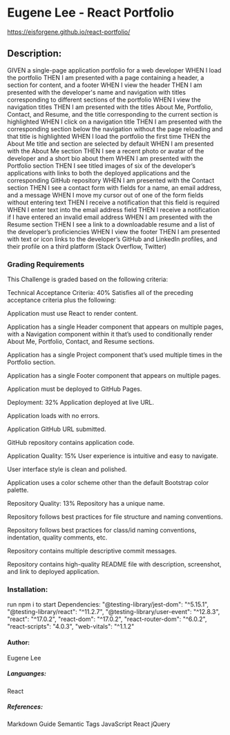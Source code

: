 # Eugene Lee - React Portfolio
https://eisforgene.github.io/react-portfolio/

## Description:
GIVEN a single-page application portfolio for a web developer
WHEN I load the portfolio
THEN I am presented with a page containing a header, a section for content, and a footer
WHEN I view the header
THEN I am presented with the developer's name and navigation with titles corresponding to different sections of the portfolio
WHEN I view the navigation titles
THEN I am presented with the titles About Me, Portfolio, Contact, and Resume, and the title corresponding to the current section is highlighted
WHEN I click on a navigation title
THEN I am presented with the corresponding section below the navigation without the page reloading and that title is highlighted
WHEN I load the portfolio the first time
THEN the About Me title and section are selected by default
WHEN I am presented with the About Me section
THEN I see a recent photo or avatar of the developer and a short bio about them
WHEN I am presented with the Portfolio section
THEN I see titled images of six of the developer’s applications with links to both the deployed applications and the corresponding GitHub repository
WHEN I am presented with the Contact section
THEN I see a contact form with fields for a name, an email address, and a message
WHEN I move my cursor out of one of the form fields without entering text
THEN I receive a notification that this field is required
WHEN I enter text into the email address field
THEN I receive a notification if I have entered an invalid email address
WHEN I am presented with the Resume section
THEN I see a link to a downloadable resume and a list of the developer’s proficiencies
WHEN I view the footer
THEN I am presented with text or icon links to the developer’s GitHub and LinkedIn profiles, and their profile on a third platform (Stack Overflow, Twitter)

### Grading Requirements
This Challenge is graded based on the following criteria:

Technical Acceptance Criteria: 40%
Satisfies all of the preceding acceptance criteria plus the following:

Application must use React to render content.

Application has a single Header component that appears on multiple pages, with a Navigation component within it that’s used to conditionally render About Me, Portfolio, Contact, and Resume sections.

Application has a single Project component that’s used multiple times in the Portfolio section.

Application has a single Footer component that appears on multiple pages.

Application must be deployed to GitHub Pages.

Deployment: 32%
Application deployed at live URL.

Application loads with no errors.

Application GitHub URL submitted.

GitHub repository contains application code.

Application Quality: 15%
User experience is intuitive and easy to navigate.

User interface style is clean and polished.

Application uses a color scheme other than the default Bootstrap color palette.

Repository Quality: 13%
Repository has a unique name.

Repository follows best practices for file structure and naming conventions.

Repository follows best practices for class/id naming conventions, indentation, quality comments, etc.

Repository contains multiple descriptive commit messages.

Repository contains high-quality README file with description, screenshot, and link to deployed application.

### Installation:
run npm i to start
Dependencies: 
    "@testing-library/jest-dom": "^5.15.1",
    "@testing-library/react": "^11.2.7",
    "@testing-library/user-event": "^12.8.3",
    "react": "^17.0.2",
    "react-dom": "^17.0.2",
    "react-router-dom": "^6.0.2",
    "react-scripts": "4.0.3",
    "web-vitals": "^1.1.2"

#### Author:
Eugene Lee

##### Languanges:
React

##### References:
Markdown Guide Semantic Tags JavaScript React jQuery
